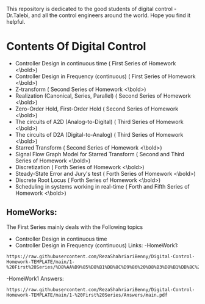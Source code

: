 This repository is dedicated to the good students of digital control - Dr.Talebi, and all the control engineers around the world. Hope you find it helpful.
# Contents Of Digital Control
- Controller Design in continuous time (<bold> First Series of Homework <\bold>)
- Controller Design in Frequency (continuous) (<bold> First Series of Homework <\bold>)
- Z-transform (<bold> Second Series of Homework <\bold>)
- Realization (Canonical, Series, Parallel) (<bold> Second Series of Homework <\bold>)
- Zero-Order Hold, First-Order Hold (<bold> Second Series of Homework <\bold>)
- The circuits of A2D (Analog-to-Digital) (<bold> Third Series of Homework <\bold>)
- The circuits of D2A (Digital-to-Analog) (<bold> Third Series of Homework <\bold>)
- Starred Transform (<bold> Second Series of Homework <\bold>)
- Signal Flow Graph Model for Starred Transform (<bold> Second and Third Series of Homework <\bold>)
- Discretization (<bold> Forth Series of Homework <\bold>)
- Steady-State Error and Jury's test (<bold> Forth Series of Homework <\bold>)
- Discrete Root Locus (<bold> Forth Series of Homework <\bold>)
- Scheduling in systems working in real-time (<bold> Forth and Fifth Series of Homework <\bold>)

## HomeWorks:
The First Series mainly deals with the Following topics
- Controller Design in continuous time 
- Controller Design in Frequency (continuous)
Links:
-HomeWork1:
```
https://raw.githubusercontent.com/RezaShahriariBenny/Digital-Control-Homework-TEMPLATE/main/1-%20First%20Series/%D8%AA%D9%85%D8%B1%DB%8C%D9%86%20%D8%B3%D8%B1%DB%8C%20%D8%A7%D9%88%D9%84/main.pdf
```
-HomeWork1 Answers:
```
https://raw.githubusercontent.com/RezaShahriariBenny/Digital-Control-Homework-TEMPLATE/main/1-%20First%20Series/Answers/main.pdf
```


